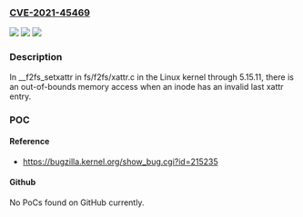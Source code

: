 ### [CVE-2021-45469](https://cve.mitre.org/cgi-bin/cvename.cgi?name=CVE-2021-45469)
![](https://img.shields.io/static/v1?label=Product&message=n%2Fa&color=blue)
![](https://img.shields.io/static/v1?label=Version&message=n%2Fa&color=blue)
![](https://img.shields.io/static/v1?label=Vulnerability&message=n%2Fa&color=brighgreen)

### Description

In __f2fs_setxattr in fs/f2fs/xattr.c in the Linux kernel through 5.15.11, there is an out-of-bounds memory access when an inode has an invalid last xattr entry.

### POC

#### Reference
- https://bugzilla.kernel.org/show_bug.cgi?id=215235

#### Github
No PoCs found on GitHub currently.

